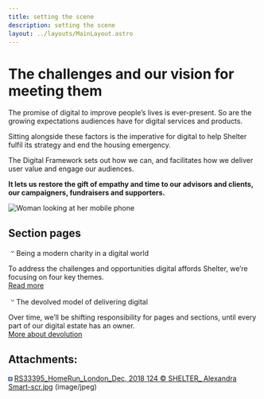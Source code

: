 ```yaml
---
title: setting the scene
description: setting the scene
layout: ../layouts/MainLayout.astro
---
```


The challenges and our vision for meeting them
==============================================

The promise of digital to improve people’s lives is ever-present. So are the growing expectations audiences have for digital services and products.

Sitting alongside these factors is the imperative for digital to help Shelter fulfil its strategy and end the housing emergency.

The Digital Framework sets out how we can, and facilitates how we deliver user value and engage our audiences.

**It lets us restore the gift of empathy and time to our advisors and clients, our campaigners, fundraisers and supporters.**

![Woman looking at her mobile phone](attachments/482967586/482934935.jpg)

Section pages
-------------

![](images/icons/grey_arrow_down.png)Being a modern charity in a digital world

To address the challenges and opportunities digital affords Shelter, we’re focusing on four key themes.  
[Read more](https://shelteruk.atlassian.net/wiki/spaces/GTS/pages/393871368/Intro+Being+a+modern+charity+in+a+digital+world)

![](images/icons/grey_arrow_down.png)The devolved model of delivering digital

Over time, we’ll be shifting responsibility for pages and sections, until every part of our digital estate has an owner.  
[More about devolution](The-devolved-model-of-delivering-digital_416317505.html)

Attachments:
------------

![](images/icons/bullet_blue.gif) [RS33395\_HomeRun\_London\_Dec, 2018 124 © SHELTER\_ Alexandra Smart-scr.jpg](attachments/482967586/482934935.jpg) (image/jpeg)
